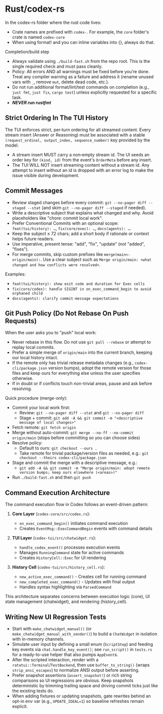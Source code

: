 # Rust/codex-rs

In the codex-rs folder where the rust code lives:

- Crate names are prefixed with `codex-`. For example, the `core` folder's crate is named `codex-core`
- When using format! and you can inline variables into {}, always do that.

Completion/build step

- Always validate using `./build-fast.sh` from the repo root. This is the single required check and must pass cleanly.
- Policy: All errors AND all warnings must be fixed before you’re done. Treat any compiler warning as a failure and address it (rename unused vars with `_`, remove `mut`, delete dead code, etc.).
- Do not run additional format/lint/test commands on completion (e.g., `just fmt`, `just fix`, `cargo test`) unless explicitly requested for a specific task.
- ***NEVER run rustfmt***

## Strict Ordering In The TUI History

The TUI enforces strict, per‑turn ordering for all streamed content. Every
stream insert (Answer or Reasoning) must be associated with a stable
`(request_ordinal, output_index, sequence_number)` key provided by the model.

- A stream insert MUST carry a non‑empty stream id. The UI seeds an order key
  for `(kind, id)` from the event's `OrderMeta` before any insert.
- The TUI WILL NOT insert streaming content without a stream id. Any attempt to
  insert without an id is dropped with an error log to make the issue visible
  during development.

## Commit Messages

- Review staged changes before every commit: `git --no-pager diff --staged --stat` (and skim `git --no-pager diff --staged` if needed).
- Write a descriptive subject that explains what changed and why. Avoid placeholders like "chore: commit local work".
- Prefer Conventional Commits with an optional scope: `feat(tui/history): …`, `fix(core/exec): …`, `docs(agents): …`.
- Keep the subject ≤ 72 chars; add a short body if rationale or context helps future readers.
- Use imperative, present tense: "add", "fix", "update" (not "added", "fixes").
- For merge commits, skip custom prefixes like `merge(main<-origin/main):`. Use a clear subject such as `Merge origin/main: <what changed and how conflicts were resolved>`.

Examples:

- `feat(tui/history): show exit code and duration for Exec cells`
- `fix(core/codex): handle SIGINT in on_exec_command_begin to avoid orphaned child`
- `docs(agents): clarify commit-message expectations`

## Git Push Policy (Do Not Rebase On Push Requests)

When the user asks you to "push" local work:

- Never rebase in this flow. Do not use `git pull --rebase` or attempt to replay local commits.
- Prefer a simple merge of `origin/main` into the current branch, keeping our local history intact.
- If the remote only has trivial release metadata changes (e.g., `codex-cli/package.json` version bumps), adopt the remote version for those files and keep ours for everything else unless the user specifies otherwise.
- If in doubt or if conflicts touch non-trivial areas, pause and ask before resolving.

Quick procedure (merge-only):

- Commit your local work first:
  - Review: `git --no-pager diff --stat` and `git --no-pager diff`
  - Stage + commit: `git add -A && git commit -m "<descriptive message of local changes>"`
- Fetch remote: `git fetch origin`
- Merge without auto-commit: `git merge --no-ff --no-commit origin/main` (stops before committing so you can choose sides)
- Resolve policy:
  - Default to ours: `git checkout --ours .`
  - Take remote for trivial package/version files as needed, e.g.: `git checkout --theirs codex-cli/package.json`
- Stage and commit the merge with a descriptive message, e.g.:
  - `git add -A && git commit -m "Merge origin/main: adopt remote version bumps; keep ours elsewhere (<areas>)"`
- Run `./build-fast.sh` and then `git push`

## Command Execution Architecture

The command execution flow in Codex follows an event-driven pattern:

1. **Core Layer** (`codex-core/src/codex.rs`):
   - `on_exec_command_begin()` initiates command execution
   - Creates `EventMsg::ExecCommandBegin` events with command details

2. **TUI Layer** (`codex-tui/src/chatwidget.rs`):
   - `handle_codex_event()` processes execution events
   - Manages `RunningCommand` state for active commands
   - Creates `HistoryCell::Exec` for UI rendering

3. **History Cell** (`codex-tui/src/history_cell.rs`):
   - `new_active_exec_command()` - Creates cell for running command
   - `new_completed_exec_command()` - Updates with final output
   - Handles syntax highlighting via `ParsedCommand`

This architecture separates concerns between execution logic (core), UI state management (chatwidget), and rendering (history_cell).

## Writing New UI Regression Tests

- Start with `make_chatwidget_manual()` (or `make_chatwidget_manual_with_sender()`) to build a `ChatWidget` in isolation with in-memory channels.
- Simulate user input by defining a small enum (`ScriptStep`) and feeding key events via `chat.handle_key_event()`; see `run_script()` in `tests.rs` for a ready-to-use helper that also pumps `AppEvent`s.
- After the scripted interaction, render with a `ratatui::Terminal`/`TestBackend`, then use `buffer_to_string()` (wraps `strip_ansi_escapes`) to normalize ANSI output before asserting.
- Prefer snapshot assertions (`assert_snapshot!`) or rich string comparisons so UI regressions are obvious. Keep snapshots deterministic by trimming trailing space and driving commit ticks just like the existing tests do.
- When adding fixtures or updating snapshots, gate rewrites behind an opt-in env var (e.g., `UPDATE_IDEAL=1`) so baseline refreshes remain explicit.
